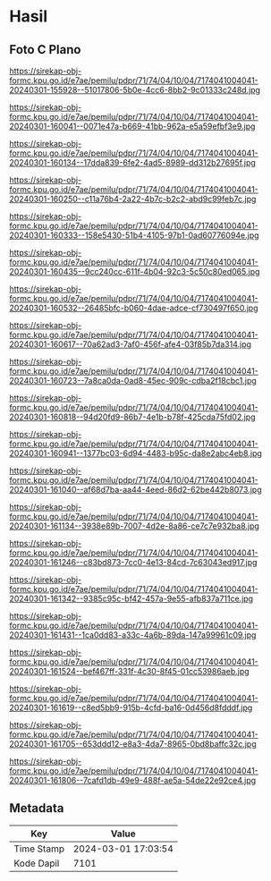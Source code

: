 # Hasil

## Foto C Plano

https://sirekap-obj-formc.kpu.go.id/e7ae/pemilu/pdpr/71/74/04/10/04/7174041004041-20240301-155928--51017806-5b0e-4cc6-8bb2-9c01333c248d.jpg

https://sirekap-obj-formc.kpu.go.id/e7ae/pemilu/pdpr/71/74/04/10/04/7174041004041-20240301-160041--0071e47a-b669-41bb-962a-e5a59efbf3e9.jpg

https://sirekap-obj-formc.kpu.go.id/e7ae/pemilu/pdpr/71/74/04/10/04/7174041004041-20240301-160134--17dda839-6fe2-4ad5-8989-dd312b27695f.jpg

https://sirekap-obj-formc.kpu.go.id/e7ae/pemilu/pdpr/71/74/04/10/04/7174041004041-20240301-160250--c11a76b4-2a22-4b7c-b2c2-abd9c99feb7c.jpg

https://sirekap-obj-formc.kpu.go.id/e7ae/pemilu/pdpr/71/74/04/10/04/7174041004041-20240301-160333--158e5430-51b4-4105-97b1-0ad60776094e.jpg

https://sirekap-obj-formc.kpu.go.id/e7ae/pemilu/pdpr/71/74/04/10/04/7174041004041-20240301-160435--9cc240cc-611f-4b04-92c3-5c50c80ed065.jpg

https://sirekap-obj-formc.kpu.go.id/e7ae/pemilu/pdpr/71/74/04/10/04/7174041004041-20240301-160532--26485bfc-b060-4dae-adce-cf730497f650.jpg

https://sirekap-obj-formc.kpu.go.id/e7ae/pemilu/pdpr/71/74/04/10/04/7174041004041-20240301-160617--70a62ad3-7af0-456f-afe4-03f85b7da314.jpg

https://sirekap-obj-formc.kpu.go.id/e7ae/pemilu/pdpr/71/74/04/10/04/7174041004041-20240301-160723--7a8ca0da-0ad8-45ec-909c-cdba2f18cbc1.jpg

https://sirekap-obj-formc.kpu.go.id/e7ae/pemilu/pdpr/71/74/04/10/04/7174041004041-20240301-160818--94d20fd9-86b7-4e1b-b78f-425cda75fd02.jpg

https://sirekap-obj-formc.kpu.go.id/e7ae/pemilu/pdpr/71/74/04/10/04/7174041004041-20240301-160941--1377bc03-6d94-4483-b95c-da8e2abc4eb8.jpg

https://sirekap-obj-formc.kpu.go.id/e7ae/pemilu/pdpr/71/74/04/10/04/7174041004041-20240301-161040--af68d7ba-aa44-4eed-86d2-62be442b8073.jpg

https://sirekap-obj-formc.kpu.go.id/e7ae/pemilu/pdpr/71/74/04/10/04/7174041004041-20240301-161134--3938e89b-7007-4d2e-8a86-ce7c7e932ba8.jpg

https://sirekap-obj-formc.kpu.go.id/e7ae/pemilu/pdpr/71/74/04/10/04/7174041004041-20240301-161246--c83bd873-7cc0-4e13-84cd-7c63043ed917.jpg

https://sirekap-obj-formc.kpu.go.id/e7ae/pemilu/pdpr/71/74/04/10/04/7174041004041-20240301-161342--9385c95c-bf42-457a-9e55-afb837a711ce.jpg

https://sirekap-obj-formc.kpu.go.id/e7ae/pemilu/pdpr/71/74/04/10/04/7174041004041-20240301-161431--1ca0dd83-a33c-4a6b-89da-147a99961c09.jpg

https://sirekap-obj-formc.kpu.go.id/e7ae/pemilu/pdpr/71/74/04/10/04/7174041004041-20240301-161524--bef467ff-331f-4c30-8f45-01cc53986aeb.jpg

https://sirekap-obj-formc.kpu.go.id/e7ae/pemilu/pdpr/71/74/04/10/04/7174041004041-20240301-161619--c8ed5bb9-915b-4cfd-ba16-0d456d8fdddf.jpg

https://sirekap-obj-formc.kpu.go.id/e7ae/pemilu/pdpr/71/74/04/10/04/7174041004041-20240301-161705--653ddd12-e8a3-4da7-8965-0bd8baffc32c.jpg

https://sirekap-obj-formc.kpu.go.id/e7ae/pemilu/pdpr/71/74/04/10/04/7174041004041-20240301-161806--7cafd1db-49e9-488f-ae5a-54de22e92ce4.jpg


## Metadata

| Key        | Value               |
| ---------- | ------------------- |
| Time Stamp | 2024-03-01 17:03:54 |
| Kode Dapil | 7101                |




